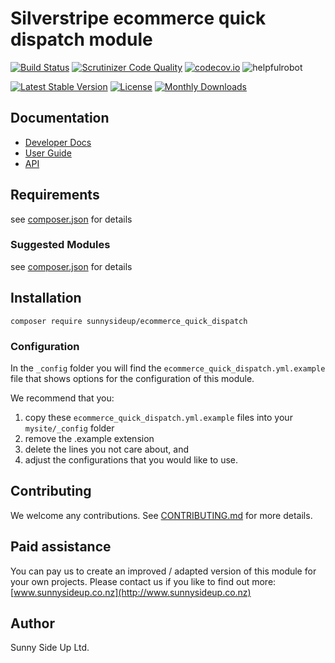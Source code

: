 # Silverstripe ecommerce quick dispatch module
[![Build Status](https://travis-ci.org/sunnysideup/silverstripe-ecommerce_quick_dispatch.svg?branch=master)](https://travis-ci.org/sunnysideup/silverstripe-ecommerce_quick_dispatch)
[![Scrutinizer Code Quality](https://scrutinizer-ci.com/g/sunnysideup/silverstripe-ecommerce_quick_dispatch/badges/quality-score.png?b=master)](https://scrutinizer-ci.com/g/sunnysideup/silverstripe-ecommerce_quick_dispatch/?branch=master)
[![codecov.io](https://codecov.io/github/sunnysideup/silverstripe-ecommerce_quick_dispatch/coverage.svg?branch=master)](https://codecov.io/github/sunnysideup/silverstripe-ecommerce_quick_dispatch?branch=master)
![helpfulrobot](https://helpfulrobot.io/sunnysideup/ecommerce_quick_dispatch/badge)

[![Latest Stable Version](https://poser.pugx.org/sunnysideup/ecommerce_quick_dispatch/version)](https://packagist.org/packages/sunnysideup/ecommerce_quick_dispatch)
[![License](https://poser.pugx.org/sunnysideup/ecommerce_quick_dispatch/license)](https://packagist.org/packages/sunnysideup/ecommerce_quick_dispatch)
[![Monthly Downloads](https://poser.pugx.org/sunnysideup/ecommerce_quick_dispatch/d/monthly)](https://packagist.org/packages/sunnysideup/ecommerce_quick_dispatch)


## Documentation



 * [Developer Docs](docs/en/INDEX.md)
 * [User Guide](docs/en/userguide.md)
 * [API](http://ssmods.com/apis/ecommerce_quick_dispatch/docs/en/api/)

## Requirements



see [composer.json](composer.json) for details

### Suggested Modules



see [composer.json](composer.json) for details


## Installation


```
composer require sunnysideup/ecommerce_quick_dispatch
```

### Configuration



In the `_config` folder you will find the `ecommerce_quick_dispatch.yml.example`
file that shows options for the configuration of this module.

We recommend that you:

  1. copy these `ecommerce_quick_dispatch.yml.example` files into your
`mysite/_config` folder
  2. remove the .example extension
  3. delete the lines you not care about, and
  4. adjust the configurations that you would like to use.


## Contributing



We welcome any contributions. See [CONTRIBUTING.md](CONTRIBUTING.md) for more details.

## Paid assistance



You can pay us to create an improved / adapted version of this module for your own projects.  Please contact us if you like to find out more: [www.sunnysideup.co.nz](http://www.sunnysideup.co.nz)

## Author



Sunny Side Up Ltd.

